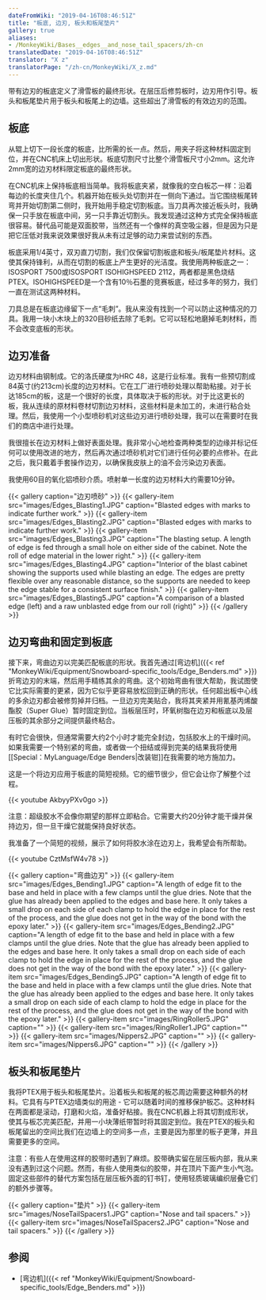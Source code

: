 ```yaml
---
dateFromWiki: "2019-04-16T08:46:51Z"
title: "板底, 边刃, 板头和板尾垫片"
gallery: true
aliases:
- /MonkeyWiki/Bases__edges__and_nose_tail_spacers/zh-cn
translatedDate: "2019-04-16T08:46:51Z"
translator: "X z"
translatorPage: "/zh-cn/MonkeyWiki/X_z.md"
---
```

带有边刃的板底定义了滑雪板的最终形状。在层压后修剪板时，边刃用作引导。板头和板尾垫片用于板头和板尾上的边墙。这些超出了滑雪板的有效边刃的范围。
 

## 板底

 
从辊上切下一段长度的板底，比所需的长一点。然后，用夹子将这种材料固定到位，并在CNC机床上切出形状。板底切割尺寸比整个滑雪板尺寸小2mm。这允许2mm宽的边刃材料限定板底的最终形状。

在CNC机床上保持板底相当简单。我将板底夹紧，就像我的空白板芯一样：沿着每边的长度夹住几个。机器开始在板头处切割并在一侧向下通过。当它围绕板尾转弯并开始切割第二侧时，我开始用手稳定切割板底。当刀具再次接近板头时，我确保一只手放在板底中间，另一只手靠近切割头。我发现通过这种方式完全保持板底很容易。替代品可能是双面胶带，当然还有一个像样的真空吸尘器，但是因为只是把它压低对我来说效果很好我从未有过足够的动力来尝试别的东西。 

板底采用1/4英寸，双刃直刀切割，我们仅保留切割板底和板头/板尾垫片材料。这使其保持锋利，从而在切割的板底上产生更好的光洁度。我使用两种板底之一：ISOSPORT 7500或ISOSPORT ISOHIGHSPEED 2112，两者都是黑色烧结PTEX。ISOHIGHSPEED是一个含有10％石墨的竞赛板底，经过多年的努力，我们一直在测试这两种材料。

刀具总是在板底边缘留下一点“毛刺”。我从来没有找到一个可以防止这种情况的刀具。我用一块小木块上的320目砂纸去除了毛刺。它可以轻松地磨掉毛刺材料，而不会改变底板的形状。


## 边刃准备

 
边刃材料由钢制成。它的洛氏硬度为HRC 48，这是行业标准。我有一些预切割成84英寸(约213cm)长度的边刃材料。它在工厂进行喷砂处理以帮助粘接。对于长达185cm的板，这是一个很好的长度，具体取决于板的形状。对于比这更长的板，我从连续的原材料卷材切割边刃材料，这些材料是未加工的，未进行粘合处理。然后，我使用一个小型喷砂机对这些边刃进行喷砂处理，我可以在需要时在我们的商店中进行处理。

我很擅长在边刃材料上做好表面处理。我非常小心地检查两种类型的边缘并标记任何可以使用改进的地方，然后再次通过喷砂机对它们进行任何必要的点修补。在此之后，我只戴着手套操作边刃，以确保我皮肤上的油不会污染边刃表面。

我使用60目的氧化铝喷砂介质。喷射单一长度的边刃材料大约需要10分钟。


{{< gallery  caption="边刃喷砂" >}}
{{< gallery-item src="images/Edges_Blasting1.JPG" caption="Blasted edges with marks to indicate further work." >}}
{{< gallery-item src="images/Edges_Blasting2.JPG" caption="Blasted edges with marks to indicate further work." >}}
{{< gallery-item src="images/Edges_Blasting3.JPG" caption="The blasting setup. A length of edge is fed through a small hole on either side of the cabinet. Note the roll of edge material in the lower right." >}}
{{< gallery-item src="images/Edges_Blasting4.JPG" caption="Interior of the blast cabinet showing the supports used while blasting an edge. The edges are pretty flexible over any reasonable distance, so the supports are needed to keep the edge stable for a consistent surface finish." >}}
{{< gallery-item src="images/Edges_Blasting5.JPG" caption="A comparison of a blasted edge (left) and a raw unblasted edge from our roll (right)" >}}
{{< /gallery >}}



## 边刃弯曲和固定到板底

 
接下来，弯曲边刃以完美匹配板底的形状。我首先通过[弯边机]({{< ref "MonkeyWiki/Equipment/Snowboard-specific_tools/Edge_Benders.md" >}})折弯边刃的末端，然后用手精练其余的弯曲。这个初始弯曲有很大帮助，我试图使它比实际需要的更紧，因为它似乎更容易放松回到正确的形状。任何超出板中心线的多余边刃都会被修剪掉并归档。一旦边刃完美贴合，我将其夹紧并用氰基丙烯酸酯胶（Super Glue）暂时固定到位。当板层压时，环氧树脂在边刃和板底以及层压板的其余部分之间提供最终粘合。

有时它会很快，但通常需要大约2个小时才能完全封边，包括胶水上的干燥时间。如果我需要一个特别紧的弯曲，或者做一个扭结或得到完美的结果我将使用[[Special：MyLanguage/Edge Benders|改装钳]]在我需要的地方施加力。

这是一个将边刃应用于板底的简短视频。它的细节很少，但它会让你了解整个过程。

{{< youtube AkbyyPXv0go >}}

注意：超级胶水不会像你期望的那样立即粘合。它需要大约20分钟才能干燥并保持边刃，但一旦干燥它就能保持良好状态。 

我准备了一个简短的视频，展示了如何将胶水涂在边刃上，我希望会有所帮助。

{{< youtube CztMsfW4v78 >}}


{{< gallery  caption="弯曲边刃" >}}
{{< gallery-item src="images/Edges_Bending1.JPG" caption="A length of edge fit to the base and held in place with a few clamps until the glue dries. Note that the glue has already been applied to the edges and base here. It only takes a small drop on each side of each clamp to hold the edge in place for the rest of the process, and the glue does not get in the way of the bond with the epoxy later." >}}
{{< gallery-item src="images/Edges_Bending2.JPG" caption="A length of edge fit to the base and held in place with a few clamps until the glue dries. Note that the glue has already been applied to the edges and base here. It only takes a small drop on each side of each clamp to hold the edge in place for the rest of the process, and the glue does not get in the way of the bond with the epoxy later." >}}
{{< gallery-item src="images/Edges_Bending5.JPG" caption="A length of edge fit to the base and held in place with a few clamps until the glue dries. Note that the glue has already been applied to the edges and base here. It only takes a small drop on each side of each clamp to hold the edge in place for the rest of the process, and the glue does not get in the way of the bond with the epoxy later." >}}
{{< gallery-item src="images/RingRoller5.JPG" caption="" >}}
{{< gallery-item src="images/RingRoller1.JPG" caption="" >}}
{{< gallery-item src="images/Nippers2.JPG" caption="" >}}
{{< gallery-item src="images/Nippers6.JPG" caption="" >}}
{{< /gallery >}}



## 板头和板尾垫片

 
我将PTEX用于板头和板尾垫片。沿着板头和板尾的板芯周边需要这种额外的材料。它具有与PTEX边墙类似的用途 - 它可以随着时间的推移保护板芯。这种材料在两面都是滚动，打磨和火焰，准备好粘接。我在CNC机器上将其切割成形状，使其与板芯完美匹配，并用一小块薄纸带暂时将其固定到位。我在PTEX的板头和板尾留出的空间比我们在边墙上的空间多一点，主要是因为那里的板子更薄，并且需要更多的空间。

注意：有些人在使用这样的胶带时遇到了麻烦。胶带确实留在层压板内部，我从来没有遇到过这个问题。然而，有些人使用类似的胶带，并在顶片下面产生小气泡。固定这些部件的替代方案包括在层压板外面的钉书钉，使用轻质玻璃编织层叠它们的额外步骤等。

{{< gallery  caption="垫片" >}}
{{< gallery-item src="images/NoseTailSpacers1.JPG" caption="Nose and tail spacers." >}}
{{< gallery-item src="images/NoseTailSpacers2.JPG" caption="Nose and tail spacers." >}}
{{< /gallery >}}



## 参阅

- [弯边机]({{< ref "MonkeyWiki/Equipment/Snowboard-specific_tools/Edge_Benders.md" >}})

